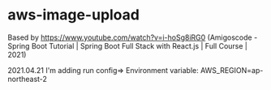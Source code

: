 # aws-image-upload

Based by https://www.youtube.com/watch?v=i-hoSg8iRG0 
(Amigoscode - Spring Boot Tutorial | Spring Boot Full Stack with React.js | Full Course | 2021)


2021.04.21
I'm adding run config=> Environment variable: AWS_REGION=ap-northeast-2
